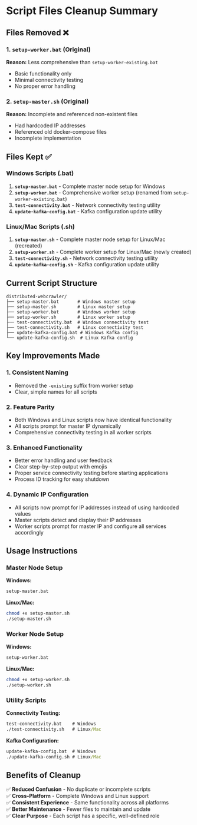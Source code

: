 # Script Files Cleanup Summary

## Files Removed ❌

### 1. `setup-worker.bat` (Original)
**Reason:** Less comprehensive than `setup-worker-existing.bat`
- Basic functionality only
- Minimal connectivity testing
- No proper error handling

### 2. `setup-master.sh` (Original)
**Reason:** Incomplete and referenced non-existent files
- Had hardcoded IP addresses
- Referenced old docker-compose files
- Incomplete implementation

## Files Kept ✅

### Windows Scripts (.bat)
1. **`setup-master.bat`** - Complete master node setup for Windows
2. **`setup-worker.bat`** - Comprehensive worker setup (renamed from `setup-worker-existing.bat`)
3. **`test-connectivity.bat`** - Network connectivity testing utility
4. **`update-kafka-config.bat`** - Kafka configuration update utility

### Linux/Mac Scripts (.sh)
1. **`setup-master.sh`** - Complete master node setup for Linux/Mac (recreated)
2. **`setup-worker.sh`** - Complete worker setup for Linux/Mac (newly created)
3. **`test-connectivity.sh`** - Network connectivity testing utility
4. **`update-kafka-config.sh`** - Kafka configuration update utility

## Current Script Structure

```
distributed-webcrawler/
├── setup-master.bat       # Windows master setup
├── setup-master.sh        # Linux master setup
├── setup-worker.bat       # Windows worker setup
├── setup-worker.sh        # Linux worker setup
├── test-connectivity.bat  # Windows connectivity test
├── test-connectivity.sh   # Linux connectivity test
├── update-kafka-config.bat # Windows Kafka config
└── update-kafka-config.sh  # Linux Kafka config
```

## Key Improvements Made

### 1. Consistent Naming
- Removed the `-existing` suffix from worker setup
- Clear, simple names for all scripts

### 2. Feature Parity
- Both Windows and Linux scripts now have identical functionality
- All scripts prompt for master IP dynamically
- Comprehensive connectivity testing in all worker scripts

### 3. Enhanced Functionality
- Better error handling and user feedback
- Clear step-by-step output with emojis
- Proper service connectivity testing before starting applications
- Process ID tracking for easy shutdown

### 4. Dynamic IP Configuration
- All scripts now prompt for IP addresses instead of using hardcoded values
- Master scripts detect and display their IP addresses
- Worker scripts prompt for master IP and configure all services accordingly

## Usage Instructions

### Master Node Setup
**Windows:**
```cmd
setup-master.bat
```

**Linux/Mac:**
```bash
chmod +x setup-master.sh
./setup-master.sh
```

### Worker Node Setup
**Windows:**
```cmd
setup-worker.bat
```

**Linux/Mac:**
```bash
chmod +x setup-worker.sh
./setup-worker.sh
```

### Utility Scripts
**Connectivity Testing:**
```cmd
test-connectivity.bat    # Windows
./test-connectivity.sh   # Linux/Mac
```

**Kafka Configuration:**
```cmd
update-kafka-config.bat  # Windows
./update-kafka-config.sh # Linux/Mac
```

## Benefits of Cleanup

✅ **Reduced Confusion** - No duplicate or incomplete scripts  
✅ **Cross-Platform** - Complete Windows and Linux support  
✅ **Consistent Experience** - Same functionality across all platforms  
✅ **Better Maintenance** - Fewer files to maintain and update  
✅ **Clear Purpose** - Each script has a specific, well-defined role
